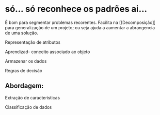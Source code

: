 # só... só reconhece os padrões ai...

É bom para segmentar problemas recorentes. Facilita na [[Decomposição]] para generalização de um projeto; ou seja ajuda a aumentar a abrangencia de uma solução.


Representação de atributos

Aprendizad- conceito associado ao objeto

Armazenar os dados

Regras de decisão


## Abordagem:

Extração de caracteristicas

Classificação de dados